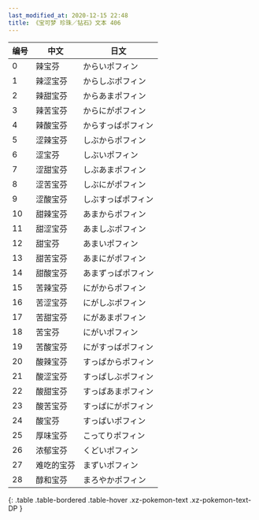 ```yaml
---
last_modified_at: 2020-12-15 22:48
title: 《宝可梦 珍珠／钻石》文本 406
---
```

| 编号 | 中文 | 日文 |
| ---- | ---- | ---- |
| 0 | 辣宝芬 | からいポフィン |
| 1 | 辣涩宝芬 | からしぶポフィン |
| 2 | 辣甜宝芬 | からあまポフィン |
| 3 | 辣苦宝芬 | からにがポフィン |
| 4 | 辣酸宝芬 | からすっぱポフィン |
| 5 | 涩辣宝芬 | しぶからポフィン |
| 6 | 涩宝芬 | しぶいポフィン |
| 7 | 涩甜宝芬 | しぶあまポフィン |
| 8 | 涩苦宝芬 | しぶにがポフィン |
| 9 | 涩酸宝芬 | しぶすっぱポフィン |
| 10 | 甜辣宝芬 | あまからポフィン |
| 11 | 甜涩宝芬 | あましぶポフィン |
| 12 | 甜宝芬 | あまいポフィン |
| 13 | 甜苦宝芬 | あまにがポフィン |
| 14 | 甜酸宝芬 | あまずっぱポフィン |
| 15 | 苦辣宝芬 | にがからポフィン |
| 16 | 苦涩宝芬 | にがしぶポフィン |
| 17 | 苦甜宝芬 | にがあまポフィン |
| 18 | 苦宝芬 | にがいポフィン |
| 19 | 苦酸宝芬 | にがすっぱポフィン |
| 20 | 酸辣宝芬 | すっぱからポフィン |
| 21 | 酸涩宝芬 | すっぱしぶポフィン |
| 22 | 酸甜宝芬 | すっぱあまポフィン |
| 23 | 酸苦宝芬 | すっぱにがポフィン |
| 24 | 酸宝芬 | すっぱいポフィン |
| 25 | 厚味宝芬 | こってりポフィン |
| 26 | 浓郁宝芬 | くどいポフィン |
| 27 | 难吃的宝芬 | まずいポフィン |
| 28 | 醇和宝芬 | まろやかポフィン |
{: .table .table-bordered .table-hover .xz-pokemon-text .xz-pokemon-text-DP }